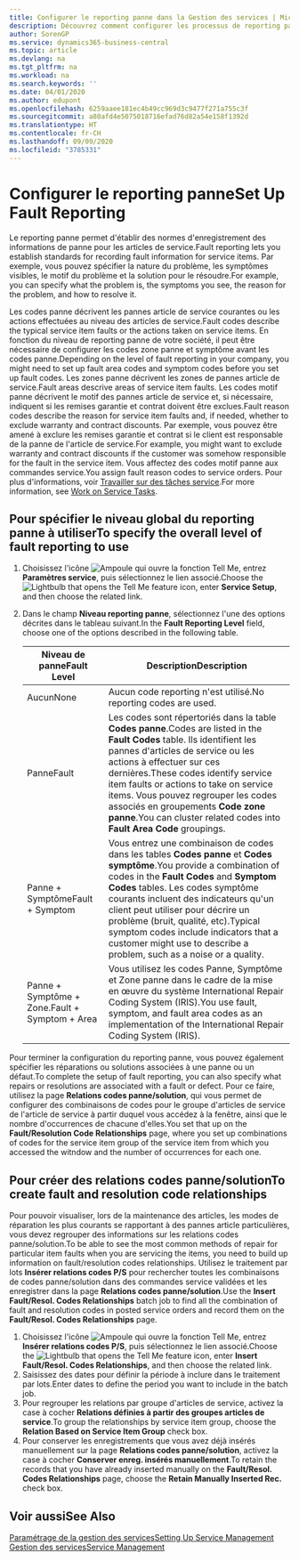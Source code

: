 ```yaml
---
title: Configurer le reporting panne dans la Gestion des services | Microsoft Docs
description: Découvrez comment configurer les processus de reporting panne.
author: SorenGP
ms.service: dynamics365-business-central
ms.topic: article
ms.devlang: na
ms.tgt_pltfrm: na
ms.workload: na
ms.search.keywords: ''
ms.date: 04/01/2020
ms.author: edupont
ms.openlocfilehash: 6259aaee181ec4b49cc969d3c9477f271a755c3f
ms.sourcegitcommit: a80afd4e5075018716efad76d82a54e158f1392d
ms.translationtype: HT
ms.contentlocale: fr-CH
ms.lasthandoff: 09/09/2020
ms.locfileid: "3785331"
---
```

# <a name="set-up-fault-reporting"></a><span data-ttu-id="48126-103">Configurer le reporting panne</span><span class="sxs-lookup"><span data-stu-id="48126-103">Set Up Fault Reporting</span></span>
<span data-ttu-id="48126-104">Le reporting panne permet d'établir des normes d'enregistrement des informations de panne pour les articles de service.</span><span class="sxs-lookup"><span data-stu-id="48126-104">Fault reporting lets you establish standards for recording fault information for service items.</span></span> <span data-ttu-id="48126-105">Par exemple, vous pouvez spécifier la nature du problème, les symptômes visibles, le motif du problème et la solution pour le résoudre.</span><span class="sxs-lookup"><span data-stu-id="48126-105">For example, you can specify what the problem is, the symptoms you see, the reason for the problem, and how to resolve it.</span></span>  

<span data-ttu-id="48126-106">Les codes panne décrivent les pannes article de service courantes ou les actions effectuées au niveau des articles de service.</span><span class="sxs-lookup"><span data-stu-id="48126-106">Fault codes describe the typical service item faults or the actions taken on service items.</span></span> <span data-ttu-id="48126-107">En fonction du niveau de reporting panne de votre société, il peut être nécessaire de configurer les codes zone panne et symptôme avant les codes panne.</span><span class="sxs-lookup"><span data-stu-id="48126-107">Depending on the level of fault reporting in your company, you might need to set up fault area codes and symptom codes before you set up fault codes.</span></span> <span data-ttu-id="48126-108">Les zones panne décrivent les zones de pannes article de service.</span><span class="sxs-lookup"><span data-stu-id="48126-108">Fault areas descrive areas of service item faults.</span></span> <span data-ttu-id="48126-109">Les codes motif panne décrivent le motif des pannes article de service et, si nécessaire, indiquent si les remises garantie et contrat doivent être exclues.</span><span class="sxs-lookup"><span data-stu-id="48126-109">Fault reason codes describe the reason for service item faults and, if needed, whether to exclude warranty and contract discounts.</span></span> <span data-ttu-id="48126-110">Par exemple, vous pouvez être amené à exclure les remises garantie et contrat si le client est responsable de la panne de l'article de service.</span><span class="sxs-lookup"><span data-stu-id="48126-110">For example, you might want to exclude warranty and contract discounts if the customer was somehow responsible for the fault in the service item.</span></span> <span data-ttu-id="48126-111">Vous affectez des codes motif panne aux commandes service.</span><span class="sxs-lookup"><span data-stu-id="48126-111">You assign fault reason codes to service orders.</span></span> <span data-ttu-id="48126-112">Pour plus d'informations, voir [Travailler sur des tâches service](service-how-to-work-on-service-tasks.md).</span><span class="sxs-lookup"><span data-stu-id="48126-112">For more information, see [Work on Service Tasks](service-how-to-work-on-service-tasks.md).</span></span>  

## <a name="to-specify-the-overall-level-of-fault-reporting-to-use"></a><span data-ttu-id="48126-113">Pour spécifier le niveau global du reporting panne à utiliser</span><span class="sxs-lookup"><span data-stu-id="48126-113">To specify the overall level of fault reporting to use</span></span>
1. <span data-ttu-id="48126-114">Choisissez l'icône ![Ampoule qui ouvre la fonction Tell Me](media/ui-search/search_small.png "Dites-moi ce que vous voulez faire"), entrez **Paramètres service**, puis sélectionnez le lien associé.</span><span class="sxs-lookup"><span data-stu-id="48126-114">Choose the ![Lightbulb that opens the Tell Me feature](media/ui-search/search_small.png "Tell me what you want to do") icon, enter **Service Setup**, and then choose the related link.</span></span>
2. <span data-ttu-id="48126-115">Dans le champ **Niveau reporting panne**, sélectionnez l'une des options décrites dans le tableau suivant.</span><span class="sxs-lookup"><span data-stu-id="48126-115">In the **Fault Reporting Level** field, choose one of the options described in the following table.</span></span>  

    |<span data-ttu-id="48126-116">**Niveau de panne**</span><span class="sxs-lookup"><span data-stu-id="48126-116">**Fault Level**</span></span>|<span data-ttu-id="48126-117">**Description**</span><span class="sxs-lookup"><span data-stu-id="48126-117">**Description**</span></span>|  
    |------------|-------------|  
    |<span data-ttu-id="48126-118">Aucun</span><span class="sxs-lookup"><span data-stu-id="48126-118">None</span></span> | <span data-ttu-id="48126-119">Aucun code reporting n'est utilisé.</span><span class="sxs-lookup"><span data-stu-id="48126-119">No reporting codes are used.</span></span>|  
    |<span data-ttu-id="48126-120">Panne</span><span class="sxs-lookup"><span data-stu-id="48126-120">Fault</span></span> | <span data-ttu-id="48126-121">Les codes sont répertoriés dans la table **Codes panne**.</span><span class="sxs-lookup"><span data-stu-id="48126-121">Codes are listed in the **Fault Codes** table.</span></span> <span data-ttu-id="48126-122">Ils identifient les pannes d'articles de service ou les actions à effectuer sur ces dernières.</span><span class="sxs-lookup"><span data-stu-id="48126-122">These codes identify service item faults or actions to take on service items.</span></span> <span data-ttu-id="48126-123">Vous pouvez regrouper les codes associés en groupements **Code zone panne**.</span><span class="sxs-lookup"><span data-stu-id="48126-123">You can cluster related codes into **Fault Area Code** groupings.</span></span>|  
    |<span data-ttu-id="48126-124">Panne + Symptôme</span><span class="sxs-lookup"><span data-stu-id="48126-124">Fault + Symptom</span></span> | <span data-ttu-id="48126-125">Vous entrez une combinaison de codes dans les tables **Codes panne** et **Codes symptôme**.</span><span class="sxs-lookup"><span data-stu-id="48126-125">You provide a combination of codes in the **Fault Codes** and **Symptom Codes** tables.</span></span> <span data-ttu-id="48126-126">Les codes symptôme courants incluent des indicateurs qu'un client peut utiliser pour décrire un problème (bruit, qualité, etc).</span><span class="sxs-lookup"><span data-stu-id="48126-126">Typical symptom codes include indicators that a customer might use to describe a problem, such as a noise or a quality.</span></span>|  
    |<span data-ttu-id="48126-127">Panne + Symptôme + Zone.</span><span class="sxs-lookup"><span data-stu-id="48126-127">Fault + Symptom + Area</span></span> | <span data-ttu-id="48126-128">Vous utilisez les codes Panne, Symptôme et Zone panne dans le cadre de la mise en œuvre du système International Repair Coding System (IRIS).</span><span class="sxs-lookup"><span data-stu-id="48126-128">You use fault, symptom, and fault area codes as an implementation of the International Repair Coding System (IRIS).</span></span>|  

<span data-ttu-id="48126-129">Pour terminer la configuration du reporting panne, vous pouvez également spécifier les réparations ou solutions associées à une panne ou un défaut.</span><span class="sxs-lookup"><span data-stu-id="48126-129">To complete the setup of fault reporting, you can also specify what repairs or resolutions are associated with a fault or defect.</span></span> <span data-ttu-id="48126-130">Pour ce faire, utilisez la page **Relations codes panne/solution**, qui vous permet de configurer des combinaisons de codes pour le groupe d'articles de service de l'article de service à partir duquel vous accédez à la fenêtre, ainsi que le nombre d'occurrences de chacune d'elles.</span><span class="sxs-lookup"><span data-stu-id="48126-130">You set that up on the **Fault/Resolution Code Relationships** page, where you set up combinations of codes for the service item group of the service item from which you accessed the witndow and the number of occurrences for each one.</span></span>

## <a name="to-create-fault-and-resolution-code-relationships"></a><span data-ttu-id="48126-131">Pour créer des relations codes panne/solution</span><span class="sxs-lookup"><span data-stu-id="48126-131">To create fault and resolution code relationships</span></span>
<!--this needs to go in a working with topic-->
<span data-ttu-id="48126-132">Pour pouvoir visualiser, lors de la maintenance des articles, les modes de réparation les plus courants se rapportant à des pannes article particulières, vous devez regrouper des informations sur les relations codes panne/solution.</span><span class="sxs-lookup"><span data-stu-id="48126-132">To be able to see the most common methods of repair for particular item faults when you are servicing the items, you need to build up information on fault/resolution codes relationships.</span></span> <span data-ttu-id="48126-133">Utilisez le traitement par lots **Insérer relations codes P/S** pour rechercher toutes les combinaisons de codes panne/solution dans des commandes service validées et les enregistrer dans la page **Relations codes panne/solution**.</span><span class="sxs-lookup"><span data-stu-id="48126-133">Use the **Insert Fault/Resol. Codes Relationships** batch job to find all the combination of fault and resolution codes in posted service orders and record them on the **Fault/Resol. Codes Relationships** page.</span></span>

1. <span data-ttu-id="48126-134">Choisissez l'icône ![Ampoule qui ouvre la fonction Tell Me](media/ui-search/search_small.png "Dites-moi ce que vous voulez faire"), entrez **Insérer relations codes P/S**, puis sélectionnez le lien associé.</span><span class="sxs-lookup"><span data-stu-id="48126-134">Choose the ![Lightbulb that opens the Tell Me feature](media/ui-search/search_small.png "Tell me what you want to do") icon, enter **Insert Fault/Resol. Codes Relationships**, and then choose the related link.</span></span>  
2. <span data-ttu-id="48126-135">Saisissez des dates pour définir la période à inclure dans le traitement par lots.</span><span class="sxs-lookup"><span data-stu-id="48126-135">Enter dates to define the period you want to include in the batch job.</span></span>  
3. <span data-ttu-id="48126-136">Pour regrouper les relations par groupe d'articles de service, activez la case à cocher **Relations définies à partir des groupes articles de service**.</span><span class="sxs-lookup"><span data-stu-id="48126-136">To group the relationships by service item group, choose the **Relation Based on Service Item Group** check box.</span></span>  
4. <span data-ttu-id="48126-137">Pour conserver les enregistrements que vous avez déjà insérés manuellement sur la page **Relations codes panne/solution**, activez la case à cocher **Conserver enreg. insérés manuellement**.</span><span class="sxs-lookup"><span data-stu-id="48126-137">To retain the records that you have already inserted manually on the **Fault/Resol. Codes Relationships** page, choose the **Retain Manually Inserted Rec.** check box.</span></span>  

## <a name="see-also"></a><span data-ttu-id="48126-138">Voir aussi</span><span class="sxs-lookup"><span data-stu-id="48126-138">See Also</span></span>
[<span data-ttu-id="48126-139">Paramétrage de la gestion des services</span><span class="sxs-lookup"><span data-stu-id="48126-139">Setting Up Service Management</span></span>](service-setup-service.md)  
[<span data-ttu-id="48126-140">Gestion des services</span><span class="sxs-lookup"><span data-stu-id="48126-140">Service Management</span></span>](service-service.md)  
